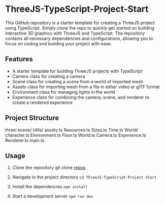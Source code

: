 # ThreeJS-TypeScript-Project-Start
This GitHub repository is a starter template for creating a ThreeJS project using TypeScript. Simply clone the repo to quickly get started on building interactive 3D graphics with ThreeJS and TypeScript. The repository contains all necessary dependencies and configurations, allowing you to focus on coding and building your project with ease.

## Features

- A starter template for building ThreeJS projects with TypeScript
- Camera class for creating a camera
- Scene class for creating a scene from a world of imported mesh
- Assets class for importing mesh from a file in either video or glTF format
- Environment class for managing lights in the world
- Experience class for combining the camera, scene, and renderer to create a rendered experience

## Project Structure

three-scene/
  Utils/
    assets.ts
    Resources.ts
    Sizes.ts
    Time.ts
  World/
    character.ts
    Environment.ts
    Floor.ts
    World.ts
  Camera.ts
  Experience.ts
  Renderer.ts
  main.ts


## Usage

1. Clone the repository
git clone [repos](https://github.com/BastienTLC/ThreeJS-TypeScript-Project-Start)

2. Navigate to the project directory
`cd ThreeJS-TypeScript-Project-Start`
3. Install the dependencies
`npm install`
4. Start a development server
`npm run dev`




